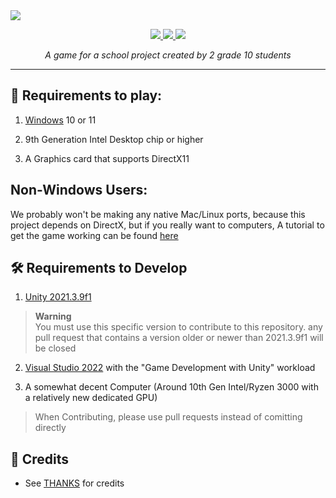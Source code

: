 <!--
  logo
  <img src="https://cdn.discordapp.com/attachments/888136140564095007/1091974996965982279/Ek9VjzB.png?raw=true" height=144>
-->
<!--
  banner with no text
  <img src="https://user-images.githubusercontent.com/120770627/230755565-04f6b0f3-9de7-4d8f-96a3-c7add6872857.png?raw=true">
-->
<!-- banner with text -->
<img src="https://user-images.githubusercontent.com/120770627/230755569-33b4feac-b65c-40af-890f-728149635ea6.png?raw=true">

<br>
<p align="center">
  <a href="https://learn.microsoft.com/en-us/dotnet/csharp">
    <img src="https://img.shields.io/badge/c%23-%23239120.svg?style=for-the-badge&logo=c-sharp&logoColor=white">
  </a>
  <a href="https://unity.com">
    <img src="https://img.shields.io/badge/unity-%23000000.svg?style=for-the-badge&logo=unity&logoColor=white">
  </a>
  <a href="https://windows.com">
    <img src="https://img.shields.io/badge/Windows-0078D6?style=for-the-badge&logo=windows&logoColor=white">
  </a>
</p>
<p align="center"><i>A game for a school project created by 2 grade 10 students</i></p>
<hr>

## 🚀 Requirements to play:
1. [Windows](https://www.microsoft.com/windows) 10 or 11

2. 9th Generation Intel Desktop chip or higher
3. A Graphics card that supports DirectX11

## Non-Windows Users:
We probably won't be making any native Mac/Linux ports, because this project depends on DirectX, but if you really want to computers, A tutorial to get the game working can be found [here](https://github.com/funny-unity-game/Mission-Monkey/blob/main/WINE.md)
## 🛠️ Requirements to Develop

1. [Unity 2021.3.9f1](https://unity.com/releases/editor/archive#download-archive-2021)
> **Warning**  
> You must use this specific version to contribute to this repository. any pull request that contains a version older or newer than 2021.3.9f1 will be closed

2. [Visual Studio 2022](https://visualstudio.microsoft.com/thank-you-downloading-visual-studio/?sku=Community) with the "Game Development with Unity" workload

3. A somewhat decent Computer (Around 10th Gen Intel/Ryzen 3000 with a relatively new dedicated GPU)


> When Contributing, please use pull requests instead of comitting directly

## 📃 Credits
- See [THANKS](https://github.com/funny-unity-game/Mission-Monkey/blob/main/THANKS) for credits
